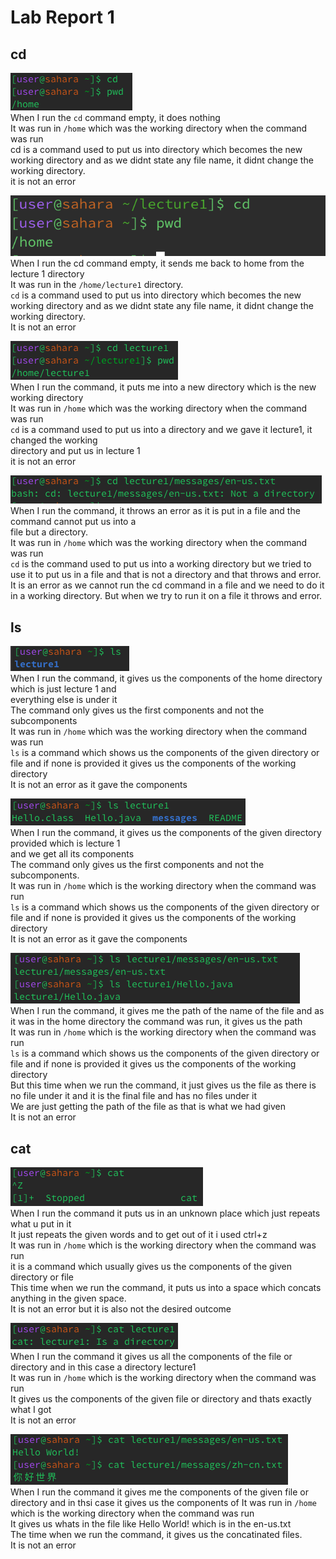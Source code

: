 # **Lab Report 1**

## cd
  
![image](cdempty.png)  
When I run the `cd` command empty, it does nothing  
It was run in `/home` which was the working directory when the command was run  
cd is a command used to put us into directory which becomes the new working directory and as we didnt   state any file name, it didnt change the working directory.  
it is not an error  

![image](cd_empty_1.png)  
When I run the cd command empty, it sends me back to home from the lecture 1 directory  
It was run in the `/home/lecture1` directory.  
`cd` is a command used to put us into directory which becomes the new working directory and as we didnt   state any file name, it didnt change the working directory.  
It is not an error  

![image](cddirectory.png)  
When I run the command, it puts me into a new directory which is the new working directory  
It was run in `/home` which was the working directory when the command was run  
`cd` is a command used to put us into a directory and we gave it lecture1, it changed the working  
directory and put us in lecture 1  
it is not an error  
  
![image](cdfile.png)
When I run the command, it throws an error as it is put in a file and the command cannot put us into a  
file but a directory.  
It was run in `/home` which was the working directory when the command was run  
`cd` is the command used to put us into a working directory but we tried to use it to put us in a file and that is not a directory and that throws and error.  
It is an error as we cannot run the cd command in a file and we need to do it in a working directory.  But when we try to run it on a file it throws and error.  

  
## ls
  
![image](lsempty.png)  
When I run the command, it gives us the components of the home directory which is just lecture 1 and  
everything else is under it  
The command only gives us the first components and not the subcomponents  
It was run in `/home` which was the working directory when the command was run  
`ls` is a command which shows us the components of the given directory or file and if none is provided it  gives us the components of the working directory  
It is not an error as it gave the components  
  
![image](lsdirectory.png)  
When I run the command, it gives us the components of the given directory provided which is lecture 1  
and we get all its components  
The command only gives us the first components and not the subcomponents.  
It was run in `/home` which is the working directory when the command was run  
`ls` is a command which shows us the components of the given directory or file and if none is provided it  gives us the components of the working directory  
It is not an error as it gave the components  
  
![image](lsfile.png)  
When I run the command, it gives me the path of the name of the file and as it was in the home directory the command was run, it gives us the path  
It was run in `/home` which is the working directory when the command was run  
`ls` is a command which shows us the components of the given directory or file and if none is provided it  gives us the components of the working directory  
But this time when we run the command, it just gives us the file as there is no file under it and it is  the final file and has no files under it  
We are just getting the path of the file as that is what we had given  
It is not an error  
  
## cat
  
![image](catempty.png)  
When I run the command it puts us in an unknown place which just repeats what u put in it  
It just repeats the given words and to get out of it i used ctrl+z  
It was run in `/home` which is the working directory when the command was run  
it is a command which usually gives us the components of the given directory or file  
This time when we run the command, it puts us into a space which concats anything in the given space.  
It is not an error but it is also not the desired outcome  
  
![image](catdirectory.png)  
When I run the command it gives us all the components of the file or directory and in this case a directory lecture1  
It was run in `/home` which is the working directory when the command was run  
It gives us the components of the given file or directory and thats exactly what I got  
It is not an error  
  
![image](catfile.png)  
When I run the command it gives me the components of the given file or directory and in thsi case it gives us the components of 
It was run in `/home` which is the working directory when the command was run  
It gives us whats in the file like Hello World! which is in the en-us.txt   
The time when we run the command, it gives us the concatinated files.  
It is not an error  
